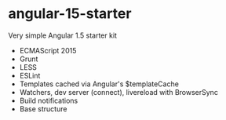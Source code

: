 # angular-15-starter
Very simple Angular 1.5 starter kit

* ECMAScript 2015
* Grunt
* LESS
* ESLint
* Templates cached via Angular's $templateCache
* Watchers, dev server (connect), livereload with BrowserSync
* Build notifications
* Base structure

